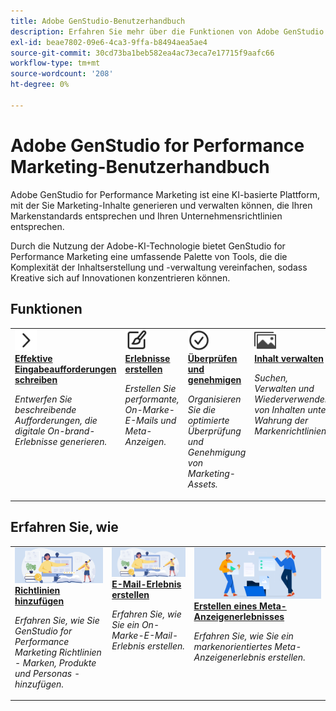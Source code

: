 ```yaml
---
title: Adobe GenStudio-Benutzerhandbuch
description: Erfahren Sie mehr über die Funktionen von Adobe GenStudio for Performance Marketing. Erfahren Sie, wie Sie schnell On-Marke-Assets erstellen, Varianten generieren und Erlebnisse optimieren können.
exl-id: beae7802-09e6-4ca3-9ffa-b8494aea5ae4
source-git-commit: 30cd73ba1beb582ea4ac73eca7e17715f9aafc66
workflow-type: tm+mt
source-wordcount: '208'
ht-degree: 0%

---
```


# Adobe GenStudio for Performance Marketing-Benutzerhandbuch

Adobe GenStudio for Performance Marketing ist eine KI-basierte Plattform, mit der Sie Marketing-Inhalte generieren und verwalten können, die Ihren Markenstandards entsprechen und Ihren Unternehmensrichtlinien entsprechen.

Durch die Nutzung der Adobe-KI-Technologie bietet GenStudio for Performance Marketing eine umfassende Palette von Tools, die die Komplexität der Inhaltserstellung und -verwaltung vereinfachen, sodass Kreative sich auf Innovationen konzentrieren können.

## Funktionen

<table style="table-layout:fixed">
<tr style="border: 0;">
   <td valign="top">
      <a href="../user-guide/effective-prompts.md">
      <img alt="Rechter Chevron" src="../assets/icons/icon-chevronRight.svg" width="35">
      </a>
      <div>
         <a href="../user-guide/effective-prompts.md">
         <strong>Effektive Eingabeaufforderungen schreiben</strong>
         </a>
      </div>
      <p>
         <em>Entwerfen Sie beschreibende Aufforderungen, die digitale On-brand-Erlebnisse generieren.</em>
      </p>
   </td>
   <td valign="top">
      <a href="../user-guide/create/overview.md">
      <img alt="Paintbrush" src="../assets/icons/icon-create.svg" width="35">
      </a>
      <div>
         <a href="../user-guide/create/overview.md">
         <strong>Erlebnisse erstellen</strong>
         </a>
      </div>
      <p>
         <em>Erstellen Sie performante, On-Marke-E-Mails und Meta-Anzeigen.</em>
      </p>
   </td>
   <td valign="top">
      <a href="../user-guide/approvals/overview.md">
      <img alt="Kontrollkästchen" src="../assets/icons/icon-checkmarkCircle.svg" width="35">
      </a>
      <div>
         <a href="../user-guide/approvals/overview.md">
         <strong>Überprüfen und genehmigen</strong>
         </a>
      </div>
      <p>
         <em>Organisieren Sie die optimierte Überprüfung und Genehmigung von Marketing-Assets.</em>
      </p>
   </td>
   <td valign="top">
      <a href="../user-guide/content/overview.md">
      <img alt="Raster" src="../assets/icons/icon-images.svg" width="35">
      </a>
      <div>
         <a href="../user-guide/content/overview.md">
         <strong>Inhalt verwalten</strong>
         </a>
      </div>
      <p>
         <em>Suchen, Verwalten und Wiederverwenden von Inhalten unter Wahrung der Markenrichtlinien.</em>
      </p>
   </td>
   <td valign="top">
      <a href="../user-guide/insights/overview.md">
      <img alt="Diagramm" src="../assets/icons/icon-dataAnalytics.svg" width="35">
      </a>
      <div>
         <a href="../user-guide/insights/overview.md">
         <strong>Anzeigen von Insights</strong>
         </a>
      </div>
      <p>
         <em> Analysieren Sie die Inhaltseffektivität von Paid-Media-Kanälen.</em>
      </p>
   </td>
</tr>
</table>

## Erfahren Sie, wie

<table style="table-layout:fixed">
<td valign="top">
   <div>
      <a href="/help/user-guide/guidelines/add-guidelines.md">
      <img alt="Richtlinien hinzufügen" src="../assets/card-create-assets.png">
      <strong>Richtlinien hinzufügen</strong>
      </a>
   </div>
   <p>
      <em>Erfahren Sie, wie Sie GenStudio for Performance Marketing Richtlinien - Marken, Produkte und Personas - hinzufügen.</em>
   </p>
</td>
<td valign="top">
   <div>
      <a href="/help/user-guide/create/create-email-experience.md">
      <img alt="Ideen, Bücher, Bleistift, Computer" src="../assets/card-create-assets.png">
      <strong>E-Mail-Erlebnis erstellen</strong>
      </a>
   </div>
   <p>
      <em>Erfahren Sie, wie Sie ein On-Marke-E-Mail-Erlebnis erstellen.</em>
   </p>
</td>
<td valign="top">
   <div>
      <a href="/help/user-guide/create/create-meta-ad.md">
      <img alt="Personen, die Dateien in einen Ordner verschieben" src="../assets/card-manage-content.png">
      <strong>Erstellen eines Meta-Anzeigenerlebnisses</strong>
      </a>
   </div>
   <p>
      <em>Erfahren Sie, wie Sie ein markenorientiertes Meta-Anzeigenerlebnis erstellen.</em>
   </p>
</td>
</table>

